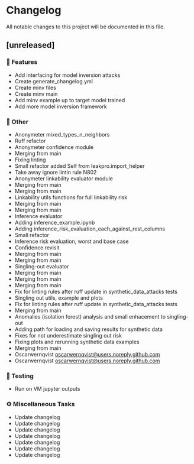 # Changelog

All notable changes to this project will be documented in this file.

## [unreleased]

### 🚀 Features

- Add interfacing for model inversion attacks
- Create generate_changelog.yml
- Create minv files
- Create minv main
- Add minv example up to target model trained
- Add more model inversion framework

### 💼 Other

- Anonymeter mixed_types_n_neighbors
- Ruff refactor
- Anonymeter confidence module
- Merging from main
- Fixing linting
- Small refactor added Self from leakpro.import_helper
- Take away ignore lintin rule N802
- Anonymeter linkability evaluator module
- Merging from main
- Merging from main
- Linkability utils functions for full linkability risk
- Merging from main
- Merging from main
- Inference evaluator
- Adding inference_example.ipynb
- Adding inference_risk_evaluation_each_against_rest_columns
- Small refactor
- Inference risk evaluation, worst and base case
- Confidence revisit
- Merging from main
- Merging from main
- Singling-out evaluator
- Merging from main
- Merging from main
- Merging from main
- Fix for linting rules after ruff update in synthetic_data_attacks tests
- Singling out utils, example and plots
- Fix for linting rules after ruff update in synthetic_data_attacks tests
- Merging from main
- Anomalies (isolation forest) analysis and small enhacement to singling-out
- Adding path for loading and saving results for synthetic data
- Fixes for not underestimate singling out risk
- Fixing plots and rerunning synthetic data examples
- Merging from main
- Oscarwernqvist <oscarwernqvist@users.noreply.github.com>
- Oscarwernqvist <oscarwernqvist@users.noreply.github.com>

### 🧪 Testing

- Run on VM jupyter outputs

### ⚙️ Miscellaneous Tasks

- Update changelog
- Update changelog
- Update changelog
- Update changelog
- Update changelog
- Update changelog
- Update changelog

<!-- generated by git-cliff -->
